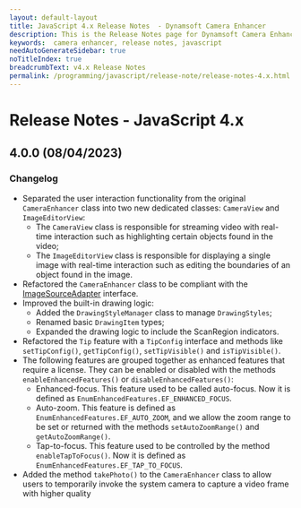 ```yaml
---
layout: default-layout
title: JavaScript 4.x Release Notes  - Dynamsoft Camera Enhancer
description: This is the Release Notes page for Dynamsoft Camera Enhancer JavaScript SDK.
keywords:  camera enhancer, release notes, javascript
needAutoGenerateSidebar: true
noTitleIndex: true
breadcrumbText: v4.x Release Notes
permalink: /programming/javascript/release-note/release-notes-4.x.html
---
```


# Release Notes - JavaScript 4.x

## 4.0.0 (08/04/2023)

### Changelog

* Separated the user interaction functionality from the original `CameraEnhancer` class into two new dedicated classes: `CameraView` and `ImageEditorView`:
  * The `CameraView` class is responsible for streaming video with real-time interaction such as highlighting certain objects found in the video;
  * The `ImageEditorView` class is responsible for displaying a single image with real-time interaction such as editing the boundaries of an object found in the image.
* Refactored the `CameraEnhancer` class to be compliant with the [ImageSourceAdapter](https://www.dynamsoft.com/capture-vision/docs/core/architecture/input.html#image-source-adapter) interface.
* Improved the built-in drawing logic:
  * Added the `DrawingStyleManager` class to manage `DrawingStyles`;
  * Renamed basic `DrawingItem` types;
  * Expanded the drawing logic to include the ScanRegion indicators.
* Refactored the `Tip` feature with a `TipConfig` interface and methods like `setTipConfig()`, `getTipConfig()`, `setTipVisible()` and `isTipVisible()`.
* The following features are grouped together as enhanced features that require a license. They can be enabled or disabled with the methods `enableEnhancedFeatures()` or `disableEnhancedFeatures()`:
  * Enhanced-focus. This feature used to be called auto-focus. Now it is defined as `EnumEnhancedFeatures.EF_ENHANCED_FOCUS`.
  * Auto-zoom. This feature is defined as `EnumEnhancedFeatures.EF_AUTO_ZOOM`, and we allow the zoom range to be set or returned with the methods `setAutoZoomRange()` and `getAutoZoomRange()`.
  * Tap-to-focus. This feature used to be controlled by the method `enableTapToFocus()`. Now it is defined as `EnumEnhancedFeatures.EF_TAP_TO_FOCUS`.
* Added the method `takePhoto()` to the `CameraEnhancer` class to allow users to temporarily invoke the system camera to capture a video frame with higher quality

